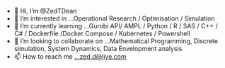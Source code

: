 - 👋 Hi, I’m @ZedTDean
- 👀 I’m interested in ...Operational Research / Optimisation / Simulation 
- 🌱 I’m currently learning ...Gurobi API/ AMPL / Python / R / SAS / C++ / C# / Dockerfile /Docker Compose / Kubernetes / Powershell
- 💞️ I’m looking to collaborate on ...Mathematical Programming, Discrete simulation, System Dynamics, Data Envelopment analysis  
- 📫 How to reach me ...zed.d@live.com

<!---
ZedTDean/ZedTDean is a ✨ special ✨ repository because its `README.md` (this file) appears on your GitHub profile.
You can click the Preview link to take a look at your changes.
--->
